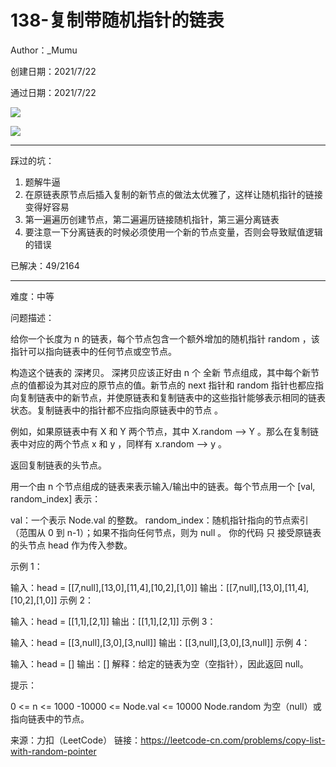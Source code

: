 # 138-复制带随机指针的链表

Author：_Mumu

创建日期：2021/7/22

通过日期：2021/7/22

![](https://github.com/Mumulhy/LeetCode/tree/master/138-复制带随机指针的链表/通过截图2.jpg)

![](https://github.com/Mumulhy/LeetCode/tree/master/138-复制带随机指针的链表/通过截图1.jpg)

*****

踩过的坑：

1. 题解牛逼
2. 在原链表原节点后插入复制的新节点的做法太优雅了，这样让随机指针的链接变得好容易
3. 第一遍遍历创建节点，第二遍遍历链接随机指针，第三遍分离链表
4. 要注意一下分离链表的时候必须使用一个新的节点变量，否则会导致赋值逻辑的错误

已解决：49/2164

*****

难度：中等

问题描述：

给你一个长度为 n 的链表，每个节点包含一个额外增加的随机指针 random ，该指针可以指向链表中的任何节点或空节点。

构造这个链表的 深拷贝。 深拷贝应该正好由 n 个 全新 节点组成，其中每个新节点的值都设为其对应的原节点的值。新节点的 next 指针和 random 指针也都应指向复制链表中的新节点，并使原链表和复制链表中的这些指针能够表示相同的链表状态。复制链表中的指针都不应指向原链表中的节点 。

例如，如果原链表中有 X 和 Y 两个节点，其中 X.random --> Y 。那么在复制链表中对应的两个节点 x 和 y ，同样有 x.random --> y 。

返回复制链表的头节点。

用一个由 n 个节点组成的链表来表示输入/输出中的链表。每个节点用一个 [val, random_index] 表示：

val：一个表示 Node.val 的整数。
random_index：随机指针指向的节点索引（范围从 0 到 n-1）；如果不指向任何节点，则为  null 。
你的代码 只 接受原链表的头节点 head 作为传入参数。

 

示例 1：



输入：head = [[7,null],[13,0],[11,4],[10,2],[1,0]]
输出：[[7,null],[13,0],[11,4],[10,2],[1,0]]
示例 2：



输入：head = [[1,1],[2,1]]
输出：[[1,1],[2,1]]
示例 3：



输入：head = [[3,null],[3,0],[3,null]]
输出：[[3,null],[3,0],[3,null]]
示例 4：

输入：head = []
输出：[]
解释：给定的链表为空（空指针），因此返回 null。


提示：

0 <= n <= 1000
-10000 <= Node.val <= 10000
Node.random 为空（null）或指向链表中的节点。

来源：力扣（LeetCode）
链接：https://leetcode-cn.com/problems/copy-list-with-random-pointer